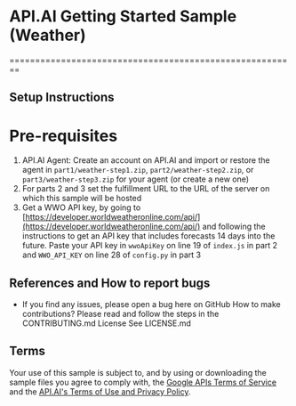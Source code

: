 # API.AI Getting Started Sample (Weather)
========================================================
## Setup Instructions
# Pre-requisites
 1. API.AI Agent: Create an account on API.AI and import or restore the agent in <code>part1/weather-step1.zip</code>, <code>part2/weather-step2.zip</code>, or <code>part3/weather-step3.zip</code> for your agent (or create a new one)
 2. For parts 2 and 3 set the fulfillment URL to the URL of the server on which this sample will be hosted
 3. Get a WWO API key, by going to [https://developer.worldweatheronline.com/api/](https://developer.worldweatheronline.com/api/) and following the instructions to get an API key that includes forecasts 14 days into the future. Paste your API key in <code>wwoApiKey</code> on line 19 of <code>index.js</code> in part 2 and <code>WWO_API_KEY</code> on line 28 of <code>config.py</code> in part 3
## References and How to report bugs
* If you find any issues, please open a bug here on GitHub
How to make contributions?
Please read and follow the steps in the CONTRIBUTING.md
License
See LICENSE.md
## Terms
Your use of this sample is subject to, and by using or downloading the sample files you agree to comply with, the [Google APIs Terms of Service](https://developers.google.com/terms/) and the [API.AI's Terms of Use and Privacy Policy](https://api.ai/terms/).